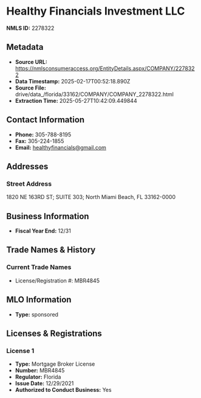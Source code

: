 # Healthy Financials Investment LLC

**NMLS ID:** 2278322

## Metadata
- **Source URL:** https://nmlsconsumeraccess.org/EntityDetails.aspx/COMPANY/2278322
- **Data Timestamp:** 2025-02-17T00:52:18.890Z
- **Source File:** drive/data_/florida/33162/COMPANY/COMPANY_2278322.html
- **Extraction Time:** 2025-05-27T10:42:09.449844

## Contact Information
- **Phone:** 305-788-8195
- **Fax:** 305-224-1855
- **Email:** healthyfinancials@gmail.com

## Addresses
### Street Address
1820 NE 163RD ST; SUITE 303; North Miami Beach, FL 33162-0000

## Business Information
- **Fiscal Year End:** 12/31

## Trade Names & History
### Current Trade Names
- License/Registration #: MBR4845

## MLO Information
- **Type:** sponsored

## Licenses & Registrations

### License 1
- **Type:** Mortgage Broker License
- **Number:** MBR4845
- **Regulator:** Florida
- **Issue Date:** 12/29/2021
- **Authorized to Conduct Business:** Yes
